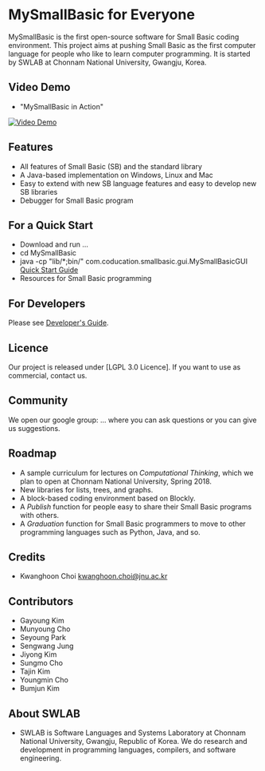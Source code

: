 # MySmallBasic for Everyone
MySmallBasic is the first open-source software for Small Basic coding environment. This project aims at pushing Small Basic as the first computer language for people who like to learn computer programming. It is started by SWLAB at Chonnam National University, Gwangju, Korea.

## Video Demo
- "MySmallBasic in Action"

[![Video Demo](/SCREENSHOT/gui.JPG)](https://youtu.be/5GE5OvxxhKA "MySmallBasic in Action")

## Features
- All features of Small Basic (SB) and the standard library
- A Java-based implementation on Windows, Linux and Mac
- Easy to extend with new SB language features and easy to develop new SB libraries
- Debugger for Small Basic program

## For a Quick Start
 - Download and run ...
 - cd MySmallBasic
 - java -cp "lib/*;bin/" com.coducation.smallbasic.gui.MySmallBasicGUI
  [Quick Start Guide](https://github.com/kwanghoon)
 - Resources for Small Basic programming


## For Developers
Please see [Developer's Guide](https://github.com/kwanghoon).


## Licence
Our project is released under [LGPL 3.0 Licence]. If you want to use as commercial, contact us.

## Community
We open our google group: ... where you can ask questions or you can give us suggestions.

## Roadmap
- A sample curriculum for lectures on *Computational Thinking*, which we plan to open at Chonnam National University, Spring 2018.
- New libraries for lists, trees, and graphs.
- A block-based coding environment based on Blockly.
- A *Publish* function for people easy to share their Small Basic programs with others.
- A *Graduation* function for Small Basic programmers to move to other programming languages such as Python, Java, and so.

## Credits
- Kwanghoon Choi <kwanghoon.choi@jnu.ac.kr>

## Contributors
- Gayoung Kim
- Munyoung Cho
- Seyoung Park
- Sengwang Jung
- Jiyong Kim
- Sungmo Cho
- Tajin Kim
- Youngmin Cho
- Bumjun Kim

## About SWLAB
- SWLAB is Software Languages and Systems Laboratory at Chonnam National University, Gwangju, Republic of Korea. We do research and development in programming languages, compilers, and software engineering. 
